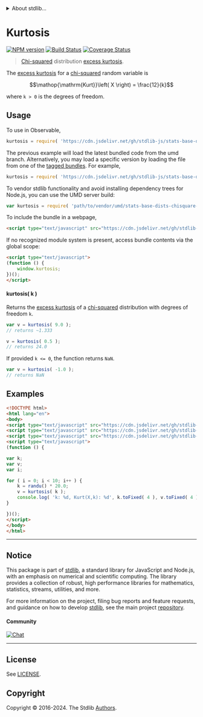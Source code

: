 <!--

@license Apache-2.0

Copyright (c) 2018 The Stdlib Authors.

Licensed under the Apache License, Version 2.0 (the "License");
you may not use this file except in compliance with the License.
You may obtain a copy of the License at

   http://www.apache.org/licenses/LICENSE-2.0

Unless required by applicable law or agreed to in writing, software
distributed under the License is distributed on an "AS IS" BASIS,
WITHOUT WARRANTIES OR CONDITIONS OF ANY KIND, either express or implied.
See the License for the specific language governing permissions and
limitations under the License.

-->


<details>
  <summary>
    About stdlib...
  </summary>
  <p>We believe in a future in which the web is a preferred environment for numerical computation. To help realize this future, we've built stdlib. stdlib is a standard library, with an emphasis on numerical and scientific computation, written in JavaScript (and C) for execution in browsers and in Node.js.</p>
  <p>The library is fully decomposable, being architected in such a way that you can swap out and mix and match APIs and functionality to cater to your exact preferences and use cases.</p>
  <p>When you use stdlib, you can be absolutely certain that you are using the most thorough, rigorous, well-written, studied, documented, tested, measured, and high-quality code out there.</p>
  <p>To join us in bringing numerical computing to the web, get started by checking us out on <a href="https://github.com/stdlib-js/stdlib">GitHub</a>, and please consider <a href="https://opencollective.com/stdlib">financially supporting stdlib</a>. We greatly appreciate your continued support!</p>
</details>

# Kurtosis

[![NPM version][npm-image]][npm-url] [![Build Status][test-image]][test-url] [![Coverage Status][coverage-image]][coverage-url] <!-- [![dependencies][dependencies-image]][dependencies-url] -->

> [Chi-squared][chisquare-distribution] distribution [excess kurtosis][kurtosis].

<!-- Section to include introductory text. Make sure to keep an empty line after the intro `section` element and another before the `/section` close. -->

<section class="intro">

The [excess kurtosis][kurtosis] for a [chi-squared][chisquare-distribution] random variable is

<!-- <equation class="equation" label="eq:chisquare_kurtosis" align="center" raw="\operatorname{Kurt}\left( X \right) = \frac{12}{k}" alt="Excess kurtosis for a chi-squared distribution."> -->

```math
\mathop{\mathrm{Kurt}}\left( X \right) = \frac{12}{k}
```

<!-- <div class="equation" align="center" data-raw-text="\operatorname{Kurt}\left( X \right) = \frac{12}{k}" data-equation="eq:chisquare_kurtosis">
    <img src="https://cdn.jsdelivr.net/gh/stdlib-js/stdlib@51534079fef45e990850102147e8945fb023d1d0/lib/node_modules/@stdlib/stats/base/dists/chisquare/kurtosis/docs/img/equation_chisquare_kurtosis.svg" alt="Excess kurtosis for a chi-squared distribution.">
    <br>
</div> -->

<!-- </equation> -->

where `k > 0` is the degrees of freedom.

</section>

<!-- /.intro -->

<!-- Package usage documentation. -->



<section class="usage">

## Usage

To use in Observable,

```javascript
kurtosis = require( 'https://cdn.jsdelivr.net/gh/stdlib-js/stats-base-dists-chisquare-kurtosis@umd/browser.js' )
```
The previous example will load the latest bundled code from the umd branch. Alternatively, you may load a specific version by loading the file from one of the [tagged bundles](https://github.com/stdlib-js/stats-base-dists-chisquare-kurtosis/tags). For example,

```javascript
kurtosis = require( 'https://cdn.jsdelivr.net/gh/stdlib-js/stats-base-dists-chisquare-kurtosis@v0.2.0-umd/browser.js' )
```

To vendor stdlib functionality and avoid installing dependency trees for Node.js, you can use the UMD server build:

```javascript
var kurtosis = require( 'path/to/vendor/umd/stats-base-dists-chisquare-kurtosis/index.js' )
```

To include the bundle in a webpage,

```html
<script type="text/javascript" src="https://cdn.jsdelivr.net/gh/stdlib-js/stats-base-dists-chisquare-kurtosis@umd/browser.js"></script>
```

If no recognized module system is present, access bundle contents via the global scope:

```html
<script type="text/javascript">
(function () {
    window.kurtosis;
})();
</script>
```

#### kurtosis( k )

Returns the [excess kurtosis][kurtosis] of a [chi-squared][chisquare-distribution] distribution with degrees of freedom `k`.

```javascript
var v = kurtosis( 9.0 );
// returns ~1.333

v = kurtosis( 0.5 );
// returns 24.0
```

If provided `k <= 0`, the function returns `NaN`.

```javascript
var v = kurtosis( -1.0 );
// returns NaN
```

</section>

<!-- /.usage -->

<!-- Package usage notes. Make sure to keep an empty line after the `section` element and another before the `/section` close. -->

<section class="notes">

</section>

<!-- /.notes -->

<!-- Package usage examples. -->

<section class="examples">

## Examples

<!-- eslint no-undef: "error" -->

```html
<!DOCTYPE html>
<html lang="en">
<body>
<script type="text/javascript" src="https://cdn.jsdelivr.net/gh/stdlib-js/random-base-randu@umd/browser.js"></script>
<script type="text/javascript" src="https://cdn.jsdelivr.net/gh/stdlib-js/math-base-special-round@umd/browser.js"></script>
<script type="text/javascript" src="https://cdn.jsdelivr.net/gh/stdlib-js/stats-base-dists-chisquare-kurtosis@umd/browser.js"></script>
<script type="text/javascript">
(function () {

var k;
var v;
var i;

for ( i = 0; i < 10; i++ ) {
    k = randu() * 20.0;
    v = kurtosis( k );
    console.log( 'k: %d, Kurt(X,k): %d', k.toFixed( 4 ), v.toFixed( 4 ) );
}

})();
</script>
</body>
</html>
```

</section>

<!-- /.examples -->

<!-- Section to include cited references. If references are included, add a horizontal rule *before* the section. Make sure to keep an empty line after the `section` element and another before the `/section` close. -->

<section class="references">

</section>

<!-- /.references -->

<!-- Section for related `stdlib` packages. Do not manually edit this section, as it is automatically populated. -->

<section class="related">

</section>

<!-- /.related -->

<!-- Section for all links. Make sure to keep an empty line after the `section` element and another before the `/section` close. -->


<section class="main-repo" >

* * *

## Notice

This package is part of [stdlib][stdlib], a standard library for JavaScript and Node.js, with an emphasis on numerical and scientific computing. The library provides a collection of robust, high performance libraries for mathematics, statistics, streams, utilities, and more.

For more information on the project, filing bug reports and feature requests, and guidance on how to develop [stdlib][stdlib], see the main project [repository][stdlib].

#### Community

[![Chat][chat-image]][chat-url]

---

## License

See [LICENSE][stdlib-license].


## Copyright

Copyright &copy; 2016-2024. The Stdlib [Authors][stdlib-authors].

</section>

<!-- /.stdlib -->

<!-- Section for all links. Make sure to keep an empty line after the `section` element and another before the `/section` close. -->

<section class="links">

[npm-image]: http://img.shields.io/npm/v/@stdlib/stats-base-dists-chisquare-kurtosis.svg
[npm-url]: https://npmjs.org/package/@stdlib/stats-base-dists-chisquare-kurtosis

[test-image]: https://github.com/stdlib-js/stats-base-dists-chisquare-kurtosis/actions/workflows/test.yml/badge.svg?branch=v0.2.0
[test-url]: https://github.com/stdlib-js/stats-base-dists-chisquare-kurtosis/actions/workflows/test.yml?query=branch:v0.2.0

[coverage-image]: https://img.shields.io/codecov/c/github/stdlib-js/stats-base-dists-chisquare-kurtosis/main.svg
[coverage-url]: https://codecov.io/github/stdlib-js/stats-base-dists-chisquare-kurtosis?branch=main

<!--

[dependencies-image]: https://img.shields.io/david/stdlib-js/stats-base-dists-chisquare-kurtosis.svg
[dependencies-url]: https://david-dm.org/stdlib-js/stats-base-dists-chisquare-kurtosis/main

-->

[chat-image]: https://img.shields.io/gitter/room/stdlib-js/stdlib.svg
[chat-url]: https://app.gitter.im/#/room/#stdlib-js_stdlib:gitter.im

[stdlib]: https://github.com/stdlib-js/stdlib

[stdlib-authors]: https://github.com/stdlib-js/stdlib/graphs/contributors

[umd]: https://github.com/umdjs/umd
[es-module]: https://developer.mozilla.org/en-US/docs/Web/JavaScript/Guide/Modules

[deno-url]: https://github.com/stdlib-js/stats-base-dists-chisquare-kurtosis/tree/deno
[deno-readme]: https://github.com/stdlib-js/stats-base-dists-chisquare-kurtosis/blob/deno/README.md
[umd-url]: https://github.com/stdlib-js/stats-base-dists-chisquare-kurtosis/tree/umd
[umd-readme]: https://github.com/stdlib-js/stats-base-dists-chisquare-kurtosis/blob/umd/README.md
[esm-url]: https://github.com/stdlib-js/stats-base-dists-chisquare-kurtosis/tree/esm
[esm-readme]: https://github.com/stdlib-js/stats-base-dists-chisquare-kurtosis/blob/esm/README.md
[branches-url]: https://github.com/stdlib-js/stats-base-dists-chisquare-kurtosis/blob/main/branches.md

[stdlib-license]: https://raw.githubusercontent.com/stdlib-js/stats-base-dists-chisquare-kurtosis/main/LICENSE

[chisquare-distribution]: https://en.wikipedia.org/wiki/Chi-squared_distribution

[kurtosis]: https://en.wikipedia.org/wiki/Kurtosis

</section>

<!-- /.links -->
